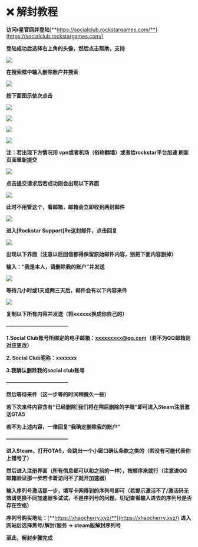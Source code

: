 # ❌ 解封教程

**访问r星官网并登陆**[**https://socialclub.rockstargames.com/**](https://socialclub.rockstargames.com/)

**登陆成功后选择右上角的头像，然后点击帮助，支持**

****![](<.gitbook/assets/image (126).png>)****

**在搜索框中输入删除账户并搜索**

****![](<.gitbook/assets/image (137).png>)****

**按下面图示依次点击**

****![](<.gitbook/assets/image (153).png>)****

****![](<.gitbook/assets/image (118).png>)****

****![](<.gitbook/assets/image (166).png>)****

****![](<.gitbook/assets/image (141).png>)****

**注：若出现下方情况用           vpn或者机场（俗称翻墙）或者给rockstar平台加速         刷新页面重新提交**

****![](<.gitbook/assets/image (135).png>)****

**点击提交请求后若成功则会出现以下界面**

****![](<.gitbook/assets/image (133).png>)****

**此时不用管这个，看邮箱，邮箱会立即收到两封邮件**

****![](<.gitbook/assets/image (176).png>)****

**进入\[Rockstar Support]Re这封邮件，点击回复**

****![](<.gitbook/assets/image (151).png>)****

**出现以下界面（注意以后回信都得保留原始邮件内容，别把下面内容删掉）**

**输入：“我是本人，请删除我的账户”并发送**

****![](<.gitbook/assets/image (171).png>)****

**等待几小时或1天或两三天后，邮件会有以下内容来件**

****![](<.gitbook/assets/image (132).png>)****

**复制以下所有内容并发送（将xxxxxx换成你自己的）**

**————————————**

**1.Social Club账号所绑定的电子邮箱：xxxxxxxxx@qq.com（若不为QQ邮箱则对应更改）**

**2. Social Club昵称：xxxxxxx**

**3.我确认删除我的social club账号**

**————————————**

**然后等待来件（这一步等的时间稍微久一些）**

**若下次来件内容含有“已经删除|我们将在稍后删除的字眼”即可进入Steam注册激活GTA5**

**若不为上述内容，一律回复“我确定删除我的账户”**

**————————————**

**进入Steam，打开GTA5，会跳出一个小窗口确认条款之类的（若没有可能代表你上错号了）**

**然后进入注册界面（所有信息都可以和之前的一样），按顺序来就行（注意进QQ邮箱验证那一步若卡着访问不了就开加速器）**

**输入序列号激活那一步，填写卡网得到的序列号即可（若提示激活不了/激活码无效请更换不同加速器多试试，不是序列号的问题，切记查看输入进去的序列号是否存在空格）**

**序列号购买地址：**[**https://xhaocherry.xyz/**](https://xhaocherry.xyz/) **进入网站后选择黑号/解封/服务 -> steam版解封序列号**

**至此，解封步骤完成**
